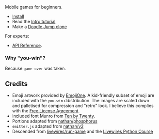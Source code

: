
Mobile games for beginners.

  * [Install](https://livewires.github.io/you-win/install)
  * Read the [Intro tutorial](https://livewires.github.io/you-win/1-numbers)
  * Make a [Doodle Jump clone](https://livewires.github.io/you-win/jump)

For experts:

  * [API Reference](https://livewires.github.io/you-win/reference).


### Why "you-win"?

Because `game-over` was taken.

## Credits

* Emoji artwork provided by [EmojiOne](https://www.emojione.com/). A kid-friendly subset of emoji are included with the `you-win` dibstribution. The images are scaled down and palletised for compression and "retro" look. I believe this complies with the [Free License Agreement](https://d2gx6z0drfblcq.cloudfront.net/license-free.pdf).
* Included font Munro from [Ten by Twenty](http://tenbytwenty.com/?xxxx_posts=munro).
* Portions adapted from [nathan/phosphorus](https://github.com/nathan/phosphorus)
* `emitter.js` adapted from [nathan/v2](https://github.com/nathan/v2/blob/5ce1713a757a0b6993d003b532072bc093598860/emitter.js)
* Descended from [livewires/run-game](https://github.com/livewires/run-game) and the [Livewires Python Course](https://github.com/livewires/python)

